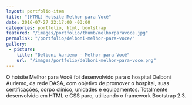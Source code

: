 ```yaml
---
layout: portfolio-item
title: "[HTML] Hotsite Melhor para Você"
date: 2016-07-27 22:17:00 -03:00
categories: portfolio, html, bootstrap
featured: "/images/portfolio/thumb/melhorparavoce.jpg"
permalink: "/portfolio/delboni-melhor-para-voce/"
gallery:
 - picture:
    title: "Delboni Auriemo - Melhor para Você"
    url: "/images/portfolio/delboni-melhor-para-voce.png"
---
```

O hotsite Melhor para Você foi desenvolvido para o hospital Delboni Auriemo, da rede DASA, com objetivo de promover o hospital, suas certificações, corpo clínico, unidades e equipamentos. Totalmente desenvolvido em HTML e CSS puro, utilizando o framework Bootstrap 2.3.
